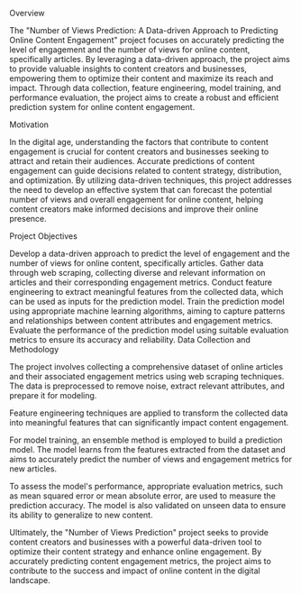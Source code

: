 Overview

The "Number of Views Prediction: A Data-driven Approach to Predicting Online Content Engagement" project focuses on accurately predicting the level of engagement and the number of views for online content, specifically articles. By leveraging a data-driven approach, the project aims to provide valuable insights to content creators and businesses, empowering them to optimize their content and maximize its reach and impact. Through data collection, feature engineering, model training, and performance evaluation, the project aims to create a robust and efficient prediction system for online content engagement.

Motivation

In the digital age, understanding the factors that contribute to content engagement is crucial for content creators and businesses seeking to attract and retain their audiences. Accurate predictions of content engagement can guide decisions related to content strategy, distribution, and optimization. By utilizing data-driven techniques, this project addresses the need to develop an effective system that can forecast the potential number of views and overall engagement for online content, helping content creators make informed decisions and improve their online presence.

Project Objectives

Develop a data-driven approach to predict the level of engagement and the number of views for online content, specifically articles.
Gather data through web scraping, collecting diverse and relevant information on articles and their corresponding engagement metrics.
Conduct feature engineering to extract meaningful features from the collected data, which can be used as inputs for the prediction model.
Train the prediction model using appropriate machine learning algorithms, aiming to capture patterns and relationships between content attributes and engagement metrics.
Evaluate the performance of the prediction model using suitable evaluation metrics to ensure its accuracy and reliability.
Data Collection and Methodology

The project involves collecting a comprehensive dataset of online articles and their associated engagement metrics using web scraping techniques. The data is preprocessed to remove noise, extract relevant attributes, and prepare it for modeling.

Feature engineering techniques are applied to transform the collected data into meaningful features that can significantly impact content engagement.

For model training, an ensemble method is employed to build a prediction model. The model learns from the features extracted from the dataset and aims to accurately predict the number of views and engagement metrics for new articles.

To assess the model's performance, appropriate evaluation metrics, such as mean squared error or mean absolute error, are used to measure the prediction accuracy. The model is also validated on unseen data to ensure its ability to generalize to new content.

Ultimately, the "Number of Views Prediction" project seeks to provide content creators and businesses with a powerful data-driven tool to optimize their content strategy and enhance online engagement. By accurately predicting content engagement metrics, the project aims to contribute to the success and impact of online content in the digital landscape.
